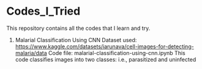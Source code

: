 # Codes_I_Tried
This repository contains all the codes that I learn and try. 
1. Malarial Classification Using CNN
   Dataset used: https://www.kaggle.com/datasets/iarunava/cell-images-for-detecting-malaria/data
   Code file: malarial-classification-using-cnn.ipynb
   This code classifies images into two classes: i.e., parasitized and uninfected

   

